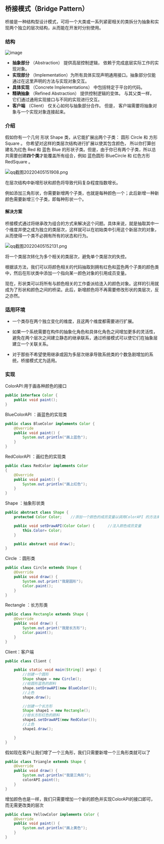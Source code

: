 ## 桥接模式（Bridge Pattern）

桥接是一种结构型设计模式，可将一个大类或一系列紧密相关的类拆分为抽象和实现两个独立的层次结构，从而能在开发时分别使用。

### 结构

![image](https://refactoringguru.cn/images/patterns/diagrams/bridge/structure-zh.png)

- **抽象部分** （Abstraction） 提供高层控制逻辑， 依赖于完成底层实际工作的实现对象。
- **实现部分** （Implementation）为所有具体实现声明通用接口。抽象部分仅能通过在这里声明的方法与实现对象交互。
- **具体实现** （Concrete Implementations） 中包括特定于平台的代码。
- **精确抽象** （Refined Abstraction） 提供控制逻辑的变体。 与其父类一样， 它们通过通用实现接口与不同的实现进行交互。
- **客户端** （Client） 仅关心如何与抽象部分合作。 但是， 客户端需要将抽象对象与一个实现对象连接起来。

### 介绍

假如你有一个几何 形状 Shape 类，从它能扩展出两个子类： 圆形 Circle 和 方形 Square 。 你希望对这样的类层次结构进行扩展以使其包含颜色， 所以你打算创建名为红色 Red 和 蓝色 Blue 的形状子类。但是，由于你已有两个子类，所以总共需要创建**四个类**才能覆盖所有组合，例如 蓝色圆形 BlueCircle 和 红色方形 RedSquare 。

![qq截图20220405151908.png](https://refactoringguru.cn/images/patterns/diagrams/bridge/problem-zh.png?id=b629ac68586280f371d132e2a557e029)

在层次结构中新增形状和颜色将导致代码复杂程度指数增长。

例如添加三角形状，你需要新增两个子类，也就是每种颜色一个；此后新增一种新颜色需要新增三个子类，即每种形状一个。

#### 解决方案

桥接模式通过将继承改为组合的方式来解决这个问题。具体来说，就是抽取其中一个维度并使之成为独立的类层次，这样就可以在初始类中引用这个新层次的对象，从而使得一个类不必拥有所有的状态和行为。

![qq截图20220405152131.png](https://refactoringguru.cn/images/patterns/diagrams/bridge/solution-zh.png?id=1e12aa93e72a643f325f8d10fa901d05)

将一个类层次转化为多个相关的类层次，避免单个类层次的失控。

根据该方法，我们可以将颜色相关的代码抽取到拥有红色和蓝色两个子类的颜色类中，然后在形状类中添加一个指向某一颜色对象的引用成员变量。

现在，形状类可以将所有与颜色相关的工作委派给连入的颜色对象。这样的引用就成为了形状和颜色之间的桥梁。此后，新增颜色将不再需要修改形状的类层次，反之亦然。

### 适用环境

- 一个类存在两个独立变化的维度，且这两个维度都需要进行扩展。

- 如果一个系统需要在构件的抽象化角色和具体化角色之间增加更多的灵活性，避免在两个层次之间建立静态的继承联系，通过桥接模式可以使它们在抽象层建立一个关联关系。

- 对于那些不希望使用继承或因为多层次继承导致系统类的个数急剧增加的系统，桥接模式尤为适用。

### 实现

ColorAPI:用于画各种颜色的接口

```java
public interface Color {
    public void paint();
}
```

BlueColorAPI ：画蓝色的实现类

```java
public class BlueColor implements Color {
    @Override
    public void paint() {
        System.out.println("画上蓝色");
    }
}
```

RedColorAPI ：画红色的实现类

```java
public class RedColor implements Color
{
    @Override
    public void paint() {
        System.out.println("画上红色");
    }
}
```

Shape ：抽象形状类

```java
public abstract class Shape {
    protected Color Color;    //添加一个颜色的成员变量以调用ColorAPI 的方法来实现给不同的形状上色

    public void setDrawAPI(Color Color) {      //注入颜色成员变量
        this.Color= Color;
    }

    public abstract void draw();        
}
```

Circle ：圆形类

```java
public class Circle extends Shape {
    @Override
    public void draw() {
        System.out.print("我是圆形");
        Color.paint();
    }
}
```

Rectangle ：长方形类

```java
public class Rectangle extends Shape {
    @Override
    public void draw() {
        System.out.print("我是长方形");
        Color.paint();
    }
}
```

Client：客户端

```java
public class Client {

    public static void main(String[] args) {
        //创建一个圆形
        Shape shape = new Circle();
        //给圆形蓝色的颜料
        shape.setDrawAPI(new BlueColor());
        //上色
        shape.draw();

        //创建一个长方形
        Shape shape1 = new Rectangle();
        //给长方形红色的颜料
        shape1.setDrawAPI(new RedColor());
        //上色
        shape1.draw();

    }
}
```

假如现在客户让我们增了一个三角形，我们只需要新增一个三角形类就可以了

```java
public class Triangle extends Shape {
    @Override
    public void draw() {
        System.out.println("我是三角形");
        colorAPI.paint();
    }
}
```

增加颜色也是一样，我们只需要增加一个新的颜色并实现ColorAPI的接口即可，而无需更改类的层次

```java
public class YellowColor implements Color {
    @Override
    public void paint() {
        System.out.println("画上黄色");
    }
}
```

